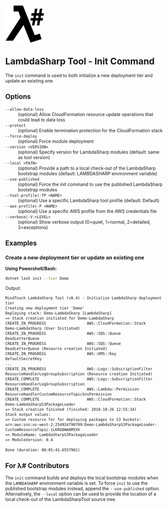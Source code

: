 ![λ#](../../../Docs/LambdaSharp_v2_small.png)

# LambdaSharp Tool - Init Command

The `init` command is used to both initialize a new deployment tier and update an existing one.

## Options

<dl>

<dt><code>--allow-data-loss</code></dt>
<dd>(optional) Allow CloudFormation resource update operations that could lead to data loss</dd>

<dt><code>--protect</code></dt>
<dd>(optional) Enable termination protection for the CloudFormation stack</dd>

<dt><code>--force-deploy</code></dt>
<dd>(optional) Force module deployment</dd>

<dt><code>--version &lt;VERSION&gt;</code></dt>
<dd>(optional) Specify version for LambdaSharp modules (default: same as tool version)</dd>

<dt><code>--local &lt;PATH&gt;</code></dt>
<dd>(optional) Provide a path to a local check-out of the LambdaSharp bootstrap modules (default: LAMBDASHARP environment variable)</dd>

<dt><code>--use-published</code></dt>
<dd>(optional) Force the init command to use the published LambdaSharp bootstrap modules</dd>

<dt><code>--tool-profile|-TP &lt;NAME&gt;</code></dt>
<dd>(optional) Use a specific LambdaSharp tool profile (default: Default)</dd>

<dt><code>--aws-profile|-P &lt;NAME&gt;</code></dt>
<dd>(optional) Use a specific AWS profile from the AWS credentials file</dd>

<dt><code>--verbose|-V:&lt;LEVEL&gt;</code></dt>
<dd>(optional) Show verbose output (0=quiet, 1=normal, 2=detailed, 3=exceptions)</dd>

</dl>

## Examples

### Create a new deployment tier or update an existing one

__Using Powershell/Bash:__
```bash
dotnet lash init --tier Demo
```

Output:
```
MindTouch LambdaSharp Tool (v0.4) - Initialize LambdaSharp deployment tier
Creating new deployment tier 'Demo'
Deploying stack: Demo-LambdaSharp [LambdaSharp]
=> Stack creation initiated for Demo-LambdaSharp
CREATE_IN_PROGRESS                  AWS::CloudFormation::Stack                              Demo-LambdaSharp (User Initiated)
CREATE_IN_PROGRESS                  AWS::SQS::Queue                                         DeadLetterQueue
CREATE_IN_PROGRESS                  AWS::SQS::Queue                                         DeadLetterQueue (Resource creation Initiated)
CREATE_IN_PROGRESS                  AWS::KMS::Key                                           DefaultSecretKey
...
CREATE_IN_PROGRESS                  AWS::Logs::SubscriptionFilter                           ResourceHandlerLogGroupSubscription (Resource creation Initiated)
CREATE_COMPLETE                     AWS::Logs::SubscriptionFilter                           ResourceHandlerLogGroupSubscription
CREATE_COMPLETE                     AWS::Lambda::Permission                                 ResourceHandlerCustomResourceTopicSnsPermission
CREATE_COMPLETE                     AWS::CloudFormation::Stack                              Demo-LambdaSharpS3PackageLoader
=> Stack creation finished (finished: 2018-10-26 12:55:34)
Stack output values:
=> Custom resource for for deploying packages to S3 buckets: arn:aws:sns:us-west-2:254924790709:Demo-LambdaSharpS3PackageLoader-CustomResourceTopic-1LKRGDWA8M5XV
=> ModuleName: LambdaSharpS3PackageLoader
=> ModuleVersion: 0.4

Done (duration: 00:05:41.6557981)
```

## For λ# Contributors
The `init` command builds and deploys the local bootstrap modules when the `LAMBDASHARP` environment variable is set. To force `init` to use the published bootstrap modules instead, append the `--use-published` option. Alternatively, the `--local` option can be used to provide the location of a local check-out of the LambdaSharpTool source tree.

